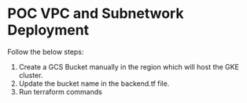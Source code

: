 # POC VPC and Subnetwork Deployment

Follow the below steps:

1. Create a GCS Bucket manually in the region which will host the GKE cluster.
2. Update the bucket name in the backend.tf file.
3. Run terraform commands
